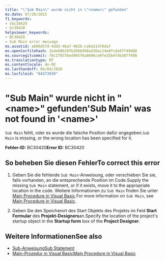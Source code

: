 ```yaml
---
title: "\"Sub Main\" wurde nicht in \"<name>\" gefunden"
ms.date: 07/20/2015
f1_keywords:
- vbc30420
- bc30420
helpviewer_keywords:
- BC30420
- Sub Main error message
ms.assetid: a006d57d-4dd3-46a7-9026-ca9a31470da7
ms.openlocfilehash: 2ede68b20fb2066d98ad36ac14e8fcda97f49d88
ms.sourcegitcommit: f8c270376ed905f6a8896ce0fe25b4f4b38ff498
ms.translationtype: MT
ms.contentlocale: de-DE
ms.lasthandoff: 06/04/2020
ms.locfileid: "84373939"
---
```

# <a name="sub-main-was-not-found-in-name"></a><span data-ttu-id="9495a-102">"Sub Main" wurde nicht in "\<name>" gefunden</span><span class="sxs-lookup"><span data-stu-id="9495a-102">'Sub Main' was not found in '\<name>'</span></span>
<span data-ttu-id="9495a-103">`Sub Main` fehlt, oder es wurde die falsche Position dafür angegeben.</span><span class="sxs-lookup"><span data-stu-id="9495a-103">`Sub Main` is missing, or the wrong location has been specified for it.</span></span>  
  
 <span data-ttu-id="9495a-104">**Fehler-ID:** BC30420</span><span class="sxs-lookup"><span data-stu-id="9495a-104">**Error ID:** BC30420</span></span>  
  
## <a name="to-correct-this-error"></a><span data-ttu-id="9495a-105">So beheben Sie diesen Fehler</span><span class="sxs-lookup"><span data-stu-id="9495a-105">To correct this error</span></span>  
  
1. <span data-ttu-id="9495a-106">Geben Sie die fehlende `Sub Main`-Anweisung, oder verschieben Sie sie, falls vorhanden, an die entsprechende Position im Code.</span><span class="sxs-lookup"><span data-stu-id="9495a-106">Supply the missing `Sub Main` statement, or if it exists, move it to the appropriate location in the code.</span></span> <span data-ttu-id="9495a-107">Weitere Informationen zu `Sub Main` finden Sie unter [Main Procedure in Visual Basic](../../programming-guide/program-structure/main-procedure.md).</span><span class="sxs-lookup"><span data-stu-id="9495a-107">For more information on `Sub Main`, see [Main Procedure in Visual Basic](../../programming-guide/program-structure/main-procedure.md).</span></span>  
  
2. <span data-ttu-id="9495a-108">Geben Sie den Speicherort des Start Objekts des Projekts im Feld **Start Formular** des **Projekt-Designers**an.</span><span class="sxs-lookup"><span data-stu-id="9495a-108">Specify the location of the project's startup object in the **Startup form** box of the **Project Designer**.</span></span>  
  
## <a name="see-also"></a><span data-ttu-id="9495a-109">Weitere Informationen</span><span class="sxs-lookup"><span data-stu-id="9495a-109">See also</span></span>

- [<span data-ttu-id="9495a-110">Sub-Anweisung</span><span class="sxs-lookup"><span data-stu-id="9495a-110">Sub Statement</span></span>](../statements/sub-statement.md)
- [<span data-ttu-id="9495a-111">Main-Prozedur in Visual Basic</span><span class="sxs-lookup"><span data-stu-id="9495a-111">Main Procedure in Visual Basic</span></span>](../../programming-guide/program-structure/main-procedure.md)
